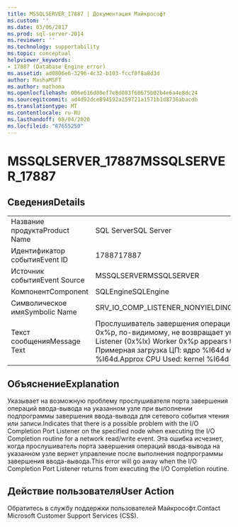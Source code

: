 ```yaml
---
title: MSSQLSERVER_17887 | Документация Майкрософт
ms.custom: ''
ms.date: 03/06/2017
ms.prod: sql-server-2014
ms.reviewer: ''
ms.technology: supportability
ms.topic: conceptual
helpviewer_keywords:
- 17887 (Database Engine error)
ms.assetid: ad0806e6-3296-4c32-b103-fccf0f8a8d3d
author: MashaMSFT
ms.author: mathoma
ms.openlocfilehash: 006e616d80ef7e8d083f60675b02b4e6a4e8dc24
ms.sourcegitcommit: ad4d92dce894592a259721a1571b1d8736abacdb
ms.translationtype: MT
ms.contentlocale: ru-RU
ms.lasthandoff: 08/04/2020
ms.locfileid: "87655250"
---
```

# <a name="mssqlserver_17887"></a><span data-ttu-id="c67c4-102">MSSQLSERVER_17887</span><span class="sxs-lookup"><span data-stu-id="c67c4-102">MSSQLSERVER_17887</span></span>
    
## <a name="details"></a><span data-ttu-id="c67c4-103">Сведения</span><span class="sxs-lookup"><span data-stu-id="c67c4-103">Details</span></span>  
  
|||  
|-|-|  
|<span data-ttu-id="c67c4-104">Название продукта</span><span class="sxs-lookup"><span data-stu-id="c67c4-104">Product Name</span></span>|<span data-ttu-id="c67c4-105">SQL Server</span><span class="sxs-lookup"><span data-stu-id="c67c4-105">SQL Server</span></span>|  
|<span data-ttu-id="c67c4-106">Идентификатор события</span><span class="sxs-lookup"><span data-stu-id="c67c4-106">Event ID</span></span>|<span data-ttu-id="c67c4-107">17887</span><span class="sxs-lookup"><span data-stu-id="c67c4-107">17887</span></span>|  
|<span data-ttu-id="c67c4-108">Источник события</span><span class="sxs-lookup"><span data-stu-id="c67c4-108">Event Source</span></span>|<span data-ttu-id="c67c4-109">MSSQLSERVER</span><span class="sxs-lookup"><span data-stu-id="c67c4-109">MSSQLSERVER</span></span>|  
|<span data-ttu-id="c67c4-110">Компонент</span><span class="sxs-lookup"><span data-stu-id="c67c4-110">Component</span></span>|<span data-ttu-id="c67c4-111">SQLEngine</span><span class="sxs-lookup"><span data-stu-id="c67c4-111">SQLEngine</span></span>|  
|<span data-ttu-id="c67c4-112">Символическое имя</span><span class="sxs-lookup"><span data-stu-id="c67c4-112">Symbolic Name</span></span>|<span data-ttu-id="c67c4-113">SRV_IO_COMP_LISTENER_NONYIELDING</span><span class="sxs-lookup"><span data-stu-id="c67c4-113">SRV_IO_COMP_LISTENER_NONYIELDING</span></span>|  
|<span data-ttu-id="c67c4-114">Текст сообщения</span><span class="sxs-lookup"><span data-stu-id="c67c4-114">Message Text</span></span>|<span data-ttu-id="c67c4-115">Прослушиватель завершения операций ввода-вывода (0x%lx) исполнитель 0x%p, по-видимому, не возвращает управление узлу %ld.</span><span class="sxs-lookup"><span data-stu-id="c67c4-115">IO Completion Listener (0x%lx) Worker 0x%p appears to be non-yielding on Node %ld.</span></span> <span data-ttu-id="c67c4-116">Примерная загрузка ЦП: ядро %I64d мс, пользователь %I64d мс, интервал: %I64d.</span><span class="sxs-lookup"><span data-stu-id="c67c4-116">Approx CPU Used: kernel %I64d ms, user %I64d ms, Interval: %I64d.</span></span>|  
  
## <a name="explanation"></a><span data-ttu-id="c67c4-117">Объяснение</span><span class="sxs-lookup"><span data-stu-id="c67c4-117">Explanation</span></span>  
 <span data-ttu-id="c67c4-118">Указывает на возможную проблему прослушивателя порта завершения операций ввода-вывода на указанном узле при выполнении подпрограммы завершения ввода-вывода для сетевого события чтения или записи.</span><span class="sxs-lookup"><span data-stu-id="c67c4-118">Indicates that there is a possible problem with the I/O Completion Port Listener on the specified node when executing the I/O Completion routine for a network read/write event.</span></span> <span data-ttu-id="c67c4-119">Эта ошибка исчезнет, когда прослушиватель порта завершения операций ввода-вывода на указанном узле вернет управление после выполнения подпрограммы завершения ввода-вывода.</span><span class="sxs-lookup"><span data-stu-id="c67c4-119">This error will go away when the I/O Completion Port Listener returns from executing the I/O Completion routine.</span></span>  
  
## <a name="user-action"></a><span data-ttu-id="c67c4-120">Действие пользователя</span><span class="sxs-lookup"><span data-stu-id="c67c4-120">User Action</span></span>  
 <span data-ttu-id="c67c4-121">Обратитесь в службу поддержки пользователей Майкрософт.</span><span class="sxs-lookup"><span data-stu-id="c67c4-121">Contact Microsoft Customer Support Services (CSS).</span></span>  
  
  
